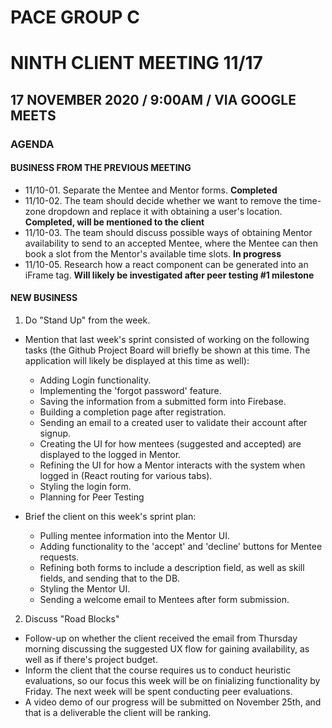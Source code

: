 # PACE GROUP C

# NINTH CLIENT MEETING 11/17

## 17 NOVEMBER 2020 / 9:00AM / VIA GOOGLE MEETS

### AGENDA

#### BUSINESS FROM THE PREVIOUS MEETING

- 11/10-01. Separate the Mentee and Mentor forms. **Completed**
- 11/10-02. The team should decide whether we want to remove the time-zone dropdown and replace it with obtaining a user's location. **Completed, will be mentioned to the client**
- 11/10-03. The team should discuss possible ways of obtaining Mentor availability to send to an accepted Mentee, where the Mentee can then book a slot from the Mentor's available time slots. **In progress**
- 11/10-05. Research how a react component can be generated into an iFrame tag. **Will likely be investigated after peer testing #1 milestone**

#### NEW BUSINESS

1. Do "Stand Up" from the week.

- Mention that last week's sprint consisted of working on the following tasks (the Github Project Board will briefly be shown at this time. The application will likely be displayed at this time as well):

  - Adding Login functionality.
  - Implementing the 'forgot password' feature.
  - Saving the information from a submitted form into Firebase.
  - Building a completion page after registration.
  - Sending an email to a created user to validate their account after signup.
  - Creating the UI for how mentees (suggested and accepted) are displayed to the logged in Mentor.
  - Refining the UI for how a Mentor interacts with the system when logged in (React routing for various tabs).
  - Styling the login form.
  - Planning for Peer Testing

- Brief the client on this week's sprint plan:
  - Pulling mentee information into the Mentor UI.
  - Adding functionality to the 'accept' and 'decline' buttons for Mentee requests.
  - Refining both forms to include a description field, as well as skill fields, and sending that to the DB.
  - Styling the Mentor UI.
  - Sending a welcome email to Mentees after form submission.

2. Discuss "Road Blocks"

- Follow-up on whether the client received the email from Thursday morning discussing the suggested UX flow for gaining availability, as well as if there's project budget.
- Inform the client that the course requires us to conduct heuristic evaluations, so our focus this week will be on finializing functionality by Friday. The next week will be spent conducting peer evaluations.
- A video demo of our progress will be submitted on November 25th, and that is a deliverable the client will be ranking.
